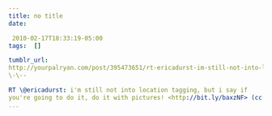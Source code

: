 ```yaml
---
title: no title
date:

 2010-02-17T18:33:19-05:00 
tags:  []

tumblr_url:
http://yourpalryan.com/post/395473651/rt-ericadurst-im-still-not-into-location
\-\--

RT \@ericadurst: i'm still not into location tagging, but i say if
you're going to do it, do it with pictures! <http://bit.ly/baxzNF> (cc:
...
```

